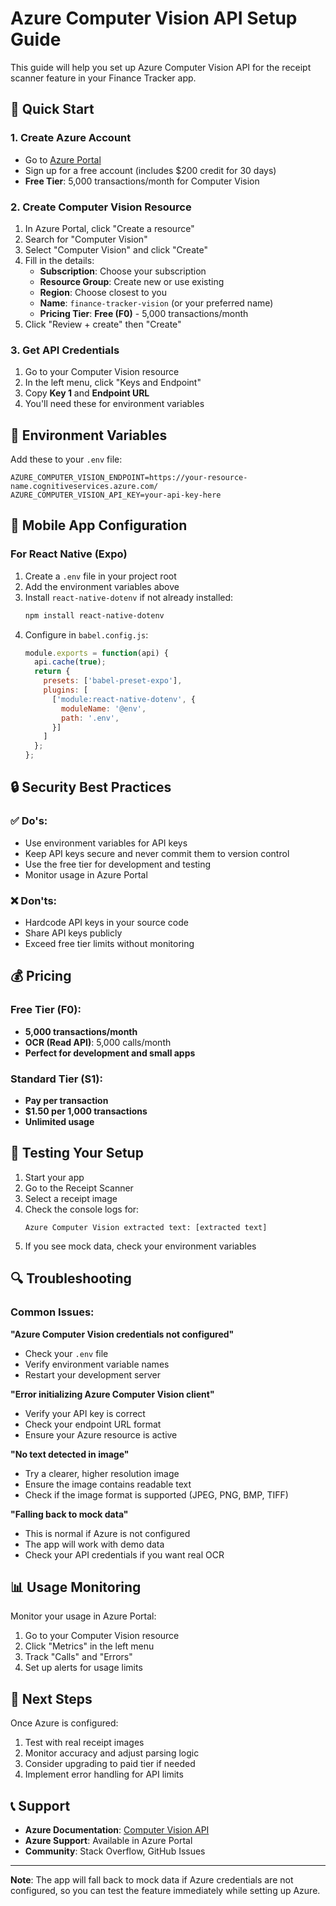 # Azure Computer Vision API Setup Guide

This guide will help you set up Azure Computer Vision API for the receipt scanner feature in your Finance Tracker app.

## 🚀 Quick Start

### 1. Create Azure Account
- Go to [Azure Portal](https://portal.azure.com)
- Sign up for a free account (includes $200 credit for 30 days)
- **Free Tier**: 5,000 transactions/month for Computer Vision

### 2. Create Computer Vision Resource
1. In Azure Portal, click "Create a resource"
2. Search for "Computer Vision"
3. Select "Computer Vision" and click "Create"
4. Fill in the details:
   - **Subscription**: Choose your subscription
   - **Resource Group**: Create new or use existing
   - **Region**: Choose closest to you
   - **Name**: `finance-tracker-vision` (or your preferred name)
   - **Pricing Tier**: **Free (F0)** - 5,000 transactions/month
5. Click "Review + create" then "Create"

### 3. Get API Credentials
1. Go to your Computer Vision resource
2. In the left menu, click "Keys and Endpoint"
3. Copy **Key 1** and **Endpoint URL**
4. You'll need these for environment variables

## 🔧 Environment Variables

Add these to your `.env` file:

```env
AZURE_COMPUTER_VISION_ENDPOINT=https://your-resource-name.cognitiveservices.azure.com/
AZURE_COMPUTER_VISION_API_KEY=your-api-key-here
```

## 📱 Mobile App Configuration

### For React Native (Expo)
1. Create a `.env` file in your project root
2. Add the environment variables above
3. Install `react-native-dotenv` if not already installed:
   ```bash
   npm install react-native-dotenv
   ```
4. Configure in `babel.config.js`:
   ```javascript
   module.exports = function(api) {
     api.cache(true);
     return {
       presets: ['babel-preset-expo'],
       plugins: [
         ['module:react-native-dotenv', {
           moduleName: '@env',
           path: '.env',
         }]
       ]
     };
   };
   ```

## 🔒 Security Best Practices

### ✅ Do's:
- Use environment variables for API keys
- Keep API keys secure and never commit them to version control
- Use the free tier for development and testing
- Monitor usage in Azure Portal

### ❌ Don'ts:
- Hardcode API keys in your source code
- Share API keys publicly
- Exceed free tier limits without monitoring

## 💰 Pricing

### Free Tier (F0):
- **5,000 transactions/month**
- **OCR (Read API)**: 5,000 calls/month
- **Perfect for development and small apps**

### Standard Tier (S1):
- **Pay per transaction**
- **$1.50 per 1,000 transactions**
- **Unlimited usage**

## 🧪 Testing Your Setup

1. Start your app
2. Go to the Receipt Scanner
3. Select a receipt image
4. Check the console logs for:
   ```
   Azure Computer Vision extracted text: [extracted text]
   ```
5. If you see mock data, check your environment variables

## 🔍 Troubleshooting

### Common Issues:

**"Azure Computer Vision credentials not configured"**
- Check your `.env` file
- Verify environment variable names
- Restart your development server

**"Error initializing Azure Computer Vision client"**
- Verify your API key is correct
- Check your endpoint URL format
- Ensure your Azure resource is active

**"No text detected in image"**
- Try a clearer, higher resolution image
- Ensure the image contains readable text
- Check if the image format is supported (JPEG, PNG, BMP, TIFF)

**"Falling back to mock data"**
- This is normal if Azure is not configured
- The app will work with demo data
- Check your API credentials if you want real OCR

## 📊 Usage Monitoring

Monitor your usage in Azure Portal:
1. Go to your Computer Vision resource
2. Click "Metrics" in the left menu
3. Track "Calls" and "Errors"
4. Set up alerts for usage limits

## 🚀 Next Steps

Once Azure is configured:
1. Test with real receipt images
2. Monitor accuracy and adjust parsing logic
3. Consider upgrading to paid tier if needed
4. Implement error handling for API limits

## 📞 Support

- **Azure Documentation**: [Computer Vision API](https://docs.microsoft.com/en-us/azure/cognitive-services/computer-vision/)
- **Azure Support**: Available in Azure Portal
- **Community**: Stack Overflow, GitHub Issues

---

**Note**: The app will fall back to mock data if Azure credentials are not configured, so you can test the feature immediately while setting up Azure.
